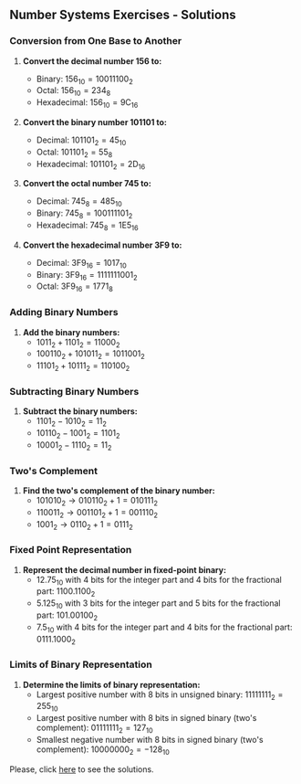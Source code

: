 ## Number Systems Exercises - Solutions

### Conversion from One Base to Another
1. **Convert the decimal number 156 to:**
   - Binary: $156_{10} = 10011100_2$
   - Octal: $156_{10} = 234_8$
   - Hexadecimal: $156_{10} = 9\mathrm{C}_{16}$

2. **Convert the binary number 101101 to:**
   - Decimal: $101101_2 = 45_{10}$
   - Octal: $101101_2 = 55_8$
   - Hexadecimal: $101101_2 = 2\mathrm{D}_{16}$

3. **Convert the octal number 745 to:**
   - Decimal: $745_8 = 485_{10}$
   - Binary: $745_8 = 100111101_2$
   - Hexadecimal: $745_8 = 1\mathrm{E}5_{16}$

4. **Convert the hexadecimal number 3F9 to:**
   - Decimal: $3\mathrm{F}9_{16} = 1017_{10}$
   - Binary: $3\mathrm{F}9_{16} = 1111111001_2$
   - Octal: $3\mathrm{F}9_{16} = 1771_8$

### Adding Binary Numbers
1. **Add the binary numbers:**
   - $1011_2 + 1101_2 = 11000_2$
   - $100110_2 + 101011_2 = 1011001_2$
   - $11101_2 + 10111_2 = 110100_2$

### Subtracting Binary Numbers
1. **Subtract the binary numbers:**
   - $1101_2 - 1010_2 = 11_2$
   - $10110_2 - 1001_2 = 1101_2$
   - $10001_2 - 1110_2 = 11_2$

### Two's Complement
1. **Find the two's complement of the binary number:**
   - $101010_2 \rightarrow 010110_2 + 1 = 010111_2$
   - $110011_2 \rightarrow 001101_2 + 1 = 001110_2$
   - $1001_2 \rightarrow 0110_2 + 1 = 0111_2$

### Fixed Point Representation
1. **Represent the decimal number in fixed-point binary:**
   - $12.75_{10}$ with 4 bits for the integer part and 4 bits for the fractional part: $1100.1100_2$
   - $5.125_{10}$ with 3 bits for the integer part and 5 bits for the fractional part: $101.00100_2$
   - $7.5_{10}$ with 4 bits for the integer part and 4 bits for the fractional part: $0111.1000_2$

### Limits of Binary Representation
1. **Determine the limits of binary representation:**
   - Largest positive number with 8 bits in unsigned binary: $11111111_2 = 255_{10}$
   - Largest positive number with 8 bits in signed binary (two's complement): $01111111_2 = 127_{10}$
   - Smallest negative number with 8 bits in signed binary (two's complement): $10000000_2 = -128_{10}$


Please, click [here](https://github.com/roehampton/module-content/blob/master/computer-systems/week-01/seminar/number_systems_activities/number_systems_solutions.md) to see the solutions.